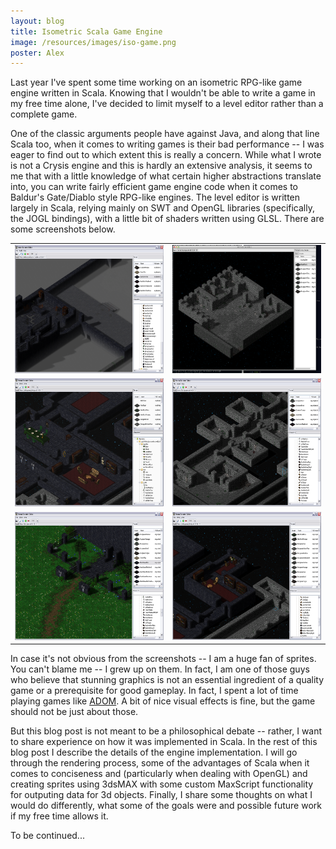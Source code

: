 ```yaml
---
layout: blog
title: Isometric Scala Game Engine
image: /resources/images/iso-game.png
poster: Alex
---
```


Last year I've spent some time working on an isometric RPG-like game engine written in Scala.
Knowing that I wouldn't be able to write a game in my free time alone,
I've decided to limit myself to a level editor rather than a complete game.

One of the classic arguments people have against Java, and along that line Scala too,
when it comes to writing games is their bad performance -- I was eager to find out
to which extent this is really a concern.
While what I wrote is not a Crysis engine and this is hardly an extensive analysis,
it seems to me that with a little knowledge of what certain higher abstractions translate into,
you can write fairly efficient game engine code when it comes to Baldur's Gate/Diablo style RPG-like engines.
The level editor is written largely in Scala, relying mainly on SWT and OpenGL libraries
(specifically, the JOGL bindings), with a little bit of shaders written using GLSL.
There are some screenshots below.

<table>
<tr>
<td><a href="/resources/images/dungeon1.png">
  <img src="/resources/images/dungeon1.png" height="205px" width="320px" class="image"></img>
</a></td>
<td><a href="/resources/images/dungeon2.png">
  <img src="/resources/images/dungeon2.png" height="205px" width="320px" class="image"></img>
</a></td>
</tr>
<tr>
<td><a href="/resources/images/dungeon3.png">
  <img src="/resources/images/dungeon3.png" height="205px" width="320px" class="image"></img>
</a></td>
<td><a href="/resources/images/dungeon4.png">
  <img src="/resources/images/dungeon4.png" height="205px" width="320px" class="image"></img>
</a></td>
</tr>
<tr>
<td><a href="/resources/images/dungeon5.png">
  <img src="/resources/images/dungeon5.png" height="205px" width="320px" class="image">
</a></td>
<td><a href="/resources/images/dungeon6.png">
  <img src="/resources/images/dungeon6.png" height="205px" width="320px" class="image">
</a></td>
</tr>
</table>

In case it's not obvious from the screenshots -- I am a huge fan of sprites.
You can't blame me -- I grew up on them.
In fact, I am one of those guys who believe that stunning graphics is not an essential
ingredient of a quality game or a prerequisite for good gameplay.
In fact, I spent a lot of time playing games like [ADOM](http://www.ancientdomainsofmystery.com/2011/07/jade013-sneak-preview.html).
A bit of nice visual effects is fine, but the game should not be just about those.

But this blog post is not meant to be a philosophical debate -- rather, I want to share
experience on how it was implemented in Scala.
In the rest of this blog post I describe the details of the engine implementation.
I will go through the rendering process, some of the advantages of Scala when it comes
to conciseness and (particularly when dealing with OpenGL) and creating sprites
using 3dsMAX with some custom MaxScript functionality for outputing data for 3d objects.
Finally, I share some thoughts on what I would do differently, what some of the goals were
and possible future work if my free time allows it.

To be continued...

<!--
about the architecture - how do we render

on opengl wrapper

future - radiosity or something similar

future - fully 3d

future - reactive framework for encoding game rules

future - more than just the editor
-->


